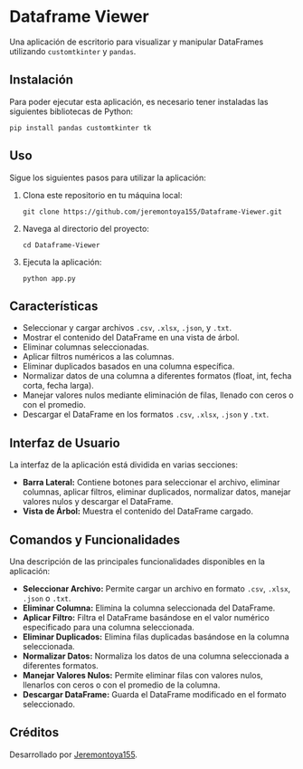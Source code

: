 <!DOCTYPE html>
<html lang="es">
<head>
    <meta charset="UTF-8">
    <meta name="viewport" content="width=device-width, initial-scale=1.0">
    <title>Dataframe Viewer - README</title>
</head>
<body>

<h1>Dataframe Viewer</h1>
<p>Una aplicación de escritorio para visualizar y manipular DataFrames utilizando <code>customtkinter</code> y <code>pandas</code>.</p>

<h2>Instalación</h2>
<p>Para poder ejecutar esta aplicación, es necesario tener instaladas las siguientes bibliotecas de Python:</p>
<pre><code>pip install pandas customtkinter tk</code></pre>

<h2>Uso</h2>
<p>Sigue los siguientes pasos para utilizar la aplicación:</p>
<ol>
    <li>Clona este repositorio en tu máquina local:
        <pre><code>git clone https://github.com/jeremontoya155/Dataframe-Viewer.git</code></pre>
    </li>
    <li>Navega al directorio del proyecto:
        <pre><code>cd Dataframe-Viewer</code></pre>
    </li>
    <li>Ejecuta la aplicación:
        <pre><code>python app.py</code></pre>
    </li>
</ol>

<h2>Características</h2>
<ul>
    <li>Seleccionar y cargar archivos <code>.csv</code>, <code>.xlsx</code>, <code>.json</code>, y <code>.txt</code>.</li>
    <li>Mostrar el contenido del DataFrame en una vista de árbol.</li>
    <li>Eliminar columnas seleccionadas.</li>
    <li>Aplicar filtros numéricos a las columnas.</li>
    <li>Eliminar duplicados basados en una columna específica.</li>
    <li>Normalizar datos de una columna a diferentes formatos (float, int, fecha corta, fecha larga).</li>
    <li>Manejar valores nulos mediante eliminación de filas, llenado con ceros o con el promedio.</li>
    <li>Descargar el DataFrame en los formatos <code>.csv</code>, <code>.xlsx</code>, <code>.json</code> y <code>.txt</code>.</li>
</ul>

<h2>Interfaz de Usuario</h2>
<p>La interfaz de la aplicación está dividida en varias secciones:</p>
<ul>
    <li><strong>Barra Lateral:</strong> Contiene botones para seleccionar el archivo, eliminar columnas, aplicar filtros, eliminar duplicados, normalizar datos, manejar valores nulos y descargar el DataFrame.</li>
    <li><strong>Vista de Árbol:</strong> Muestra el contenido del DataFrame cargado.</li>
</ul>

<h2>Comandos y Funcionalidades</h2>
<p>Una descripción de las principales funcionalidades disponibles en la aplicación:</p>
<ul>
    <li><strong>Seleccionar Archivo:</strong> Permite cargar un archivo en formato <code>.csv</code>, <code>.xlsx</code>, <code>.json</code> o <code>.txt</code>.</li>
    <li><strong>Eliminar Columna:</strong> Elimina la columna seleccionada del DataFrame.</li>
    <li><strong>Aplicar Filtro:</strong> Filtra el DataFrame basándose en el valor numérico especificado para una columna seleccionada.</li>
    <li><strong>Eliminar Duplicados:</strong> Elimina filas duplicadas basándose en la columna seleccionada.</li>
    <li><strong>Normalizar Datos:</strong> Normaliza los datos de una columna seleccionada a diferentes formatos.</li>
    <li><strong>Manejar Valores Nulos:</strong> Permite eliminar filas con valores nulos, llenarlos con ceros o con el promedio de la columna.</li>
    <li><strong>Descargar DataFrame:</strong> Guarda el DataFrame modificado en el formato seleccionado.</li>
</ul>

<h2>Créditos</h2>
<p>Desarrollado por <a href="https://github.com/jeremontoya155">Jeremontoya155</a>.</p>

</body>
</html>
